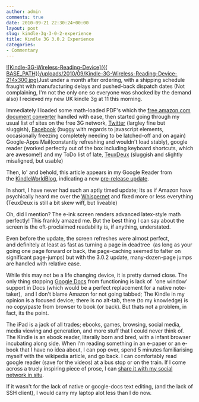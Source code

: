 ```yaml
---
author: admin
comments: true
date: 2010-09-21 22:30:24+00:00
layout: post
slug: kindle-3g-3-0-2-experience
title: Kindle 3G 3.0.2 Experience
categories:
- Commentary
---
```


[![Kindle-3G-Wireless-Reading-Device]({{ BASE_PATH}}/uploads/2010/09/Kindle-3G-Wireless-Reading-Device-214x300.jpg)](http://www.andrewbolster.info/2010/09/kindle-3g-3-0-2-experience/kindle-3g-wireless-reading-device/)Just under a month after ordering, with a shipping schedule fraught with manufacturing delays and pushed-back dispatch dates (Not complaining, I'm not the only one so everyone was shocked by the demand also) I recieved my new UK kindle 3g at 11 this morning.

Immediately I loaded some math-loaded PDF's which the [free.amazon.com document converter](http://www.amazon.co.uk/gp/help/customer/display.html?nodeId=200493090#email) handled with ease, then started going through my usual list of sites on the free 3G network, [Twitter](http://twitter.com/) (largley fine but sluggish), [Facebook](http://www.facebook.com/) (buggy with regards to javascript elements, occasionally freezing completely needing to be latched-off and on again) Google-Apps Mail(constantly refreshing and wouldn't load stably), google reader (worked perfectly out of the box including keyboard shortcuts, which are awesome!) and my ToDo list of late, [TeuxDeux](http://teuxdeux.com/) (sluggish and slightly misaligned, but usable)

Then, lo' and behold, this article appears in my Google Reader from the [KindleWorldBlog](http://kindleworld.blogspot.com/2010/09/kindle-3-preview-release-of-software_18.html), indicating a new [pre-release update](http://www.amazon.com/gp/help/customer/display.html?ie=UTF8&nodeId=200529700&tag=kwab-20#preview).

In short, I have never had such an aptly timed update; Its as if Amazon have psychically heard me over the [Whispernet](http://www.amazon.com/gp/help/customer/display.html?nodeId=200375890) and fixed more or less everything (TeuxDeux is still a bit skew wiff, but liveable)

Oh, did I mention? The e-ink screen renders advanced latex-style math perfectly! This frankly amazed me. But the best thing I can say about the screen is the oft-proclaimed readability is, if anything, understated.

Even before the update, the screen refreshes were almost perfect, and definitely at least as fast as turning a page in deadtree  (as long as your going one page forward or back, the page-caching seemed to falter on significant page-jumps) but with the 3.0.2 update, many-dozen-page jumps are handled with relative ease.

While this may not be a life changing device, it is pretty darned close. The only thing stopping [Google Docs](http://docs.google.com/) from functioning is lack of  'one window' support in Docs (which would be a perfect replacement for a native note-taker),  and I don't blame Amazon for not going tabbed; The Kindle in my opinion is a focused device; there is no alt-tab, there (to my knowledge) is no copy/paste from browser to book (or back). But thats not a problem, in fact, its the point.

The iPad is a jack of all trades; ebooks, games, browsing, social media, media viewing and generation, and more stuff that I could never think of. The Kindle is an ebook reader, literally born and bred, with a infant browser incubating along side. When I'm reading something in an e-paper or an e-book that I have no idea about, I can pop over, spend 5 minutes familiarising myself with the wikipedia article, and go back. I can comfortably read google reader (save for the videos) at a bus stop or on the train. If I come across a truely inspiring piece of prose, I can [share it with my social network in situ](http://mashable.com/2010/04/29/kindle-facebook-twitter/).

If it wasn't for the lack of native or google-docs text editing, (and the lack of SSH client), I would carry my laptop alot less than I do now.

